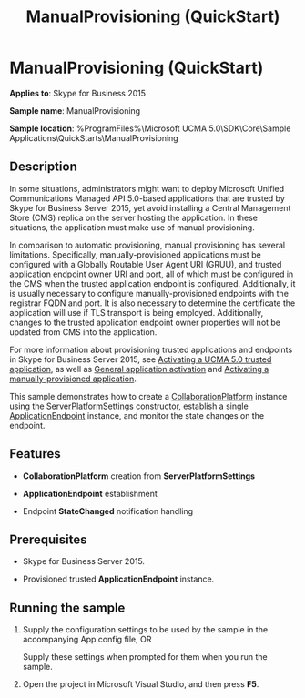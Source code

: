 ﻿---
title: ManualProvisioning (QuickStart)
TOCTitle: ManualProvisioning (QuickStart)
ms:assetid: 092727ec-d2a6-4413-a55e-a85da522f2dd
ms:mtpsurl: https://msdn.microsoft.com/en-us/library/Dn454830(v=office.16)
ms:contentKeyID: 65240097
ms.date: 07/27/2015
mtps_version: v=office.16
---

# ManualProvisioning (QuickStart)

**Applies to**: Skype for Business 2015

**Sample name**: ManualProvisioning

**Sample location**: %ProgramFiles%\\Microsoft UCMA 5.0\\SDK\\Core\\Sample Applications\\QuickStarts\\ManualProvisioning

## Description

In some situations, administrators might want to deploy Microsoft Unified Communications Managed API 5.0-based applications that are trusted by Skype for Business Server 2015, yet avoid installing a Central Management Store (CMS) replica on the server hosting the application. In these situations, the application must make use of manual provisioning.

In comparison to automatic provisioning, manual provisioning has several limitations. Specifically, manually-provisioned applications must be configured with a Globally Routable User Agent URI (GRUU), and trusted application endpoint owner URI and port, all of which must be configured in the CMS when the trusted application endpoint is configured. Additionally, it is usually necessary to configure manually-provisioned endpoints with the registrar FQDN and port. It is also necessary to determine the certificate the application will use if TLS transport is being employed. Additionally, changes to the trusted application endpoint owner properties will not be updated from CMS into the application.

For more information about provisioning trusted applications and endpoints in Skype for Business Server 2015, see [Activating a UCMA 5.0 trusted application](activating-a-ucma-5-0-trusted-application.md), as well as [General application activation](general-application-activation.md) and [Activating a manually-provisioned application](activating-a-manually-provisioned-application.md).

This sample demonstrates how to create a [CollaborationPlatform](https://docs.microsoft.com/dotnet/api/microsoft.rtc.collaboration.collaborationplatform?view=ucma-api) instance using the [ServerPlatformSettings](https://msdn.microsoft.com/en-us/library/hh382156\(v=office.16\)) constructor, establish a single [ApplicationEndpoint](https://docs.microsoft.com/dotnet/api/microsoft.rtc.collaboration.applicationendpoint?view=ucma-api) instance, and monitor the state changes on the endpoint.

## Features

  - **CollaborationPlatform** creation from **ServerPlatformSettings**

  - **ApplicationEndpoint** establishment

  - Endpoint **StateChanged** notification handling

## Prerequisites

  - Skype for Business Server 2015.

  - Provisioned trusted **ApplicationEndpoint** instance.

## Running the sample

1.  Supply the configuration settings to be used by the sample in the accompanying App.config file, OR
    
    Supply these settings when prompted for them when you run the sample.

2.  Open the project in Microsoft Visual Studio, and then press **F5**.

